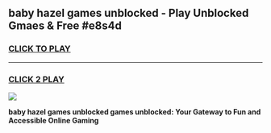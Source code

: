 
## baby hazel games unblocked - Play Unblocked Gmaes & Free #e8s4d
<h3>
<a href="https://news.freeplayer.one?title=baby_hazel_games_unblocked&ref=24F">CLICK TO PLAY</a></h3>
<hr>

<h3>
<a href="https://news.freeplayer.one?title=baby_hazel_games_unblocked&ref=24F">CLICK 2 PLAY</a>
  
</h3>

<a href="https://news.freeplayer.one?title=baby_hazel_games_unblocked&ref=24F/"><img src="https://clearcache.store/games.png"></a>


**baby hazel games unblocked games unblocked: Your Gateway to Fun and Accessible Online Gaming**
